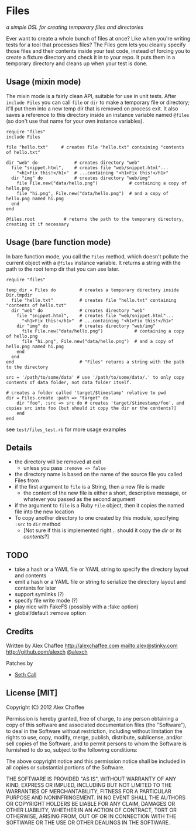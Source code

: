 # Files

*a simple DSL for creating temporary files and directories*

Ever want to create a whole bunch of files at once? Like when you're writing tests for a tool that processes files? The Files gem lets you cleanly specify those files and their contents inside your test code, instead of forcing you to create a fixture directory and check it in to your repo. It puts them in a temporary directory and cleans up when your test is done.

## Usage (mixin mode)

The mixin mode is a fairly clean API, suitable for use in unit tests. After `include Files` you can call `file` or `dir` to make a temporary file or directory; it'll put them into a new temp dir that is removed on process exit. It also saves a reference to this directory inside an instance variable named `@files` (so don't use that name for your own instance variables).

    require "files"
    include Files

    file "hello.txt"     # creates file "hello.txt" containing "contents of hello.txt"

    dir "web" do              # creates directory "web"
      file "snippet.html",    # creates file "web/snippet.html"...
        "<h1>Fix this!</h1>"  # ...containing "<h1>Fix this!</h1>"
      dir "img" do            # creates directory "web/img"
        file File.new("data/hello.png")            # containing a copy of hello.png
        file "hi.png", File.new("data/hello.png")  # and a copy of hello.png named hi.png
      end
    end

    @files.root           # returns the path to the temporary directory, creating it if necessary

## Usage (bare function mode)

In bare function mode, you call the `Files` method, which doesn't pollute the current object with a `@files` instance variable. It returns a string with the path to the root temp dir that you can use later.

    require "files"

    temp_dir = Files do         # creates a temporary directory inside Dir.tmpdir
      file "hello.txt"          # creates file "hello.txt" containing "contents of hello.txt"
      dir "web" do              # creates directory "web"
        file "snippet.html",    # creates file "web/snippet.html"...
          "<h1>Fix this!</h1>"  # ...containing "<h1>Fix this!</h1>"
        dir "img" do            # creates directory "web/img"
          file File.new("data/hello.png")            # containing a copy of hello.png
          file "hi.png", File.new("data/hello.png")  # and a copy of hello.png named hi.png
        end
      end
    end                         # "Files" returns a string with the path to the directory

    src = '/path/to/some/data' # use '/path/to/some/data/.' to only copy contents of data folder, not data folder itself.

    # creates a folder called 'target/$timestamp' relative to pwd
    dir = Files.create :path => "target" do
        dir "foo", :src => src do # creates 'target/$timestamp/foo', and copies src into foo [but should it copy the dir or the contents?]
        end
    end

see `test/files_test.rb` for more usage examples

## Details

* the directory will be removed at exit
  * unless you pass `:remove => false`
* the directory name is based on the name of the source file you called Files from
* if the first argument to `file` is a String, then a new file is made
  * the content of the new file is either a short, descriptive message, or whatever you passed as the second argument
* if the argument to `file` is a Ruby `File` object, then it copies the named file into the new location
* To copy another directory to one created by this module, specifying `:src` to `dir` method
   * [Not sure if this is implemented right... should it copy the *dir* or its *contents*?]

## TODO

* take a hash or a YAML file or YAML string to specify the directory layout and contents
* emit a hash or a YAML file or string to serialize the directory layout and contents for later
* support symlinks (?)
* specify file write mode (?)
* play nice with FakeFS (possibly with a :fake option)
* global/default :remove option

## Credits

Written by Alex Chaffee <http://alexchaffee.com> <mailto:alex@stinky.com> <http://github.com/alexch> [@alexch](http://twitter.com/alexch)

Patches by

* [Seth Call](http://github.com/sethcall)

## License [MIT]

Copyright (C) 2012 Alex Chaffee

Permission is hereby granted, free of charge, to any person obtaining a copy of
this software and associated documentation files (the "Software"), to deal in
the Software without restriction, including without limitation the rights to
use, copy, modify, merge, publish, distribute, sublicense, and/or sell copies
of the Software, and to permit persons to whom the Software is furnished to do
so, subject to the following conditions:

The above copyright notice and this permission notice shall be included in all
copies or substantial portions of the Software.

THE SOFTWARE IS PROVIDED "AS IS", WITHOUT WARRANTY OF ANY KIND, EXPRESS OR
IMPLIED, INCLUDING BUT NOT LIMITED TO THE WARRANTIES OF MERCHANTABILITY,
FITNESS FOR A PARTICULAR PURPOSE AND NONINFRINGEMENT. IN NO EVENT SHALL THE
AUTHORS OR COPYRIGHT HOLDERS BE LIABLE FOR ANY CLAIM, DAMAGES OR OTHER
LIABILITY, WHETHER IN AN ACTION OF CONTRACT, TORT OR OTHERWISE, ARISING FROM,
OUT OF OR IN CONNECTION WITH THE SOFTWARE OR THE USE OR OTHER DEALINGS IN THE
SOFTWARE.
